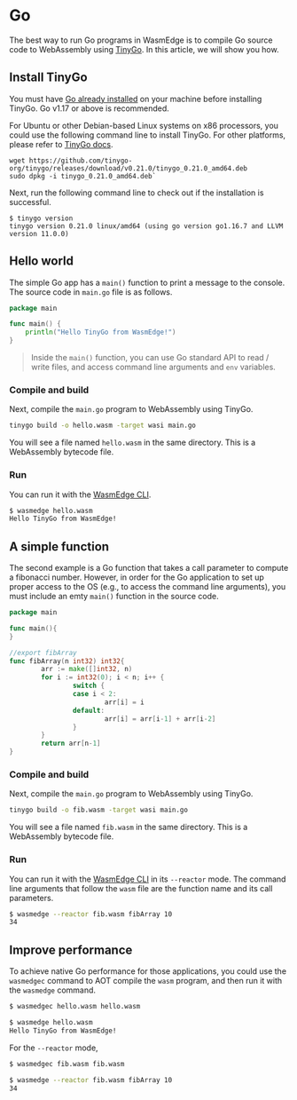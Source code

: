 # Go

The best way to run Go programs in WasmEdge is to compile Go source code to WebAssembly using [TinyGo](https://tinygo.org/). In this article, we will show you how.

## Install TinyGo

You must have [Go already installed](https://go.dev/doc/install) on your machine before installing TinyGo. Go v1.17 or above is recommended.

For Ubuntu or other Debian-based Linux systems on x86 processors, you could use the following command line to install TinyGo. For other platforms, please refer to [TinyGo docs](https://tinygo.org/getting-started/install/).

```
wget https://github.com/tinygo-org/tinygo/releases/download/v0.21.0/tinygo_0.21.0_amd64.deb
sudo dpkg -i tinygo_0.21.0_amd64.deb`
```

Next, run the following command line to check out if the installation is successful.

```
$ tinygo version
tinygo version 0.21.0 linux/amd64 (using go version go1.16.7 and LLVM version 11.0.0)
```

## Hello world

The simple Go app has a `main()` function to print a message to the console. 
The source code in `main.go` file is as follows.

```go
package main

func main() {
    println("Hello TinyGo from WasmEdge!")
}
``` 

> Inside the `main()` function, you can use Go standard API to read / write 
files, and access command line arguments and `env` variables.

### Compile and build

Next, compile the `main.go` program to WebAssembly using TinyGo.

```bash
tinygo build -o hello.wasm -target wasi main.go
```

You will see a file named `hello.wasm` in the same directory. This is a WebAssembly bytecode file.

### Run

You can run it with the [WasmEdge CLI](../start/cli.md).

```bash
$ wasmedge hello.wasm
Hello TinyGo from WasmEdge!
```

## A simple function

The second example is a Go function that takes a call parameter to compute
a fibonacci number. However, in order for the Go application to set up
proper access to the OS (e.g., to access the command line arguments),
you must include an emty `main()` function in the source code.

```go
package main

func main(){
}

//export fibArray
func fibArray(n int32) int32{
        arr := make([]int32, n)
        for i := int32(0); i < n; i++ {
                switch {
                case i < 2:
                        arr[i] = i
                default:
                        arr[i] = arr[i-1] + arr[i-2]
                }
        }
        return arr[n-1]
}
```

### Compile and build

Next, compile the `main.go` program to WebAssembly using TinyGo.

```bash
tinygo build -o fib.wasm -target wasi main.go
```

You will see a file named `fib.wasm` in the same directory. This is a WebAssembly bytecode file.

### Run

You can run it with the [WasmEdge CLI](../start/cli.md) in its `--reactor` mode.
The command line arguments that follow the `wasm` file are the function name
and its call parameters.

```bash
$ wasmedge --reactor fib.wasm fibArray 10
34
```

## Improve performance 

To achieve native Go performance for those applications, you 
could use the `wasmedgec` command to AOT compile the `wasm` program,
and then run it with the `wasmedge` command.

```bash
$ wasmedgec hello.wasm hello.wasm

$ wasmedge hello.wasm
Hello TinyGo from WasmEdge!
```

For the `--reactor` mode,

```bash
$ wasmedgec fib.wasm fib.wasm

$ wasmedge --reactor fib.wasm fibArray 10
34
```



